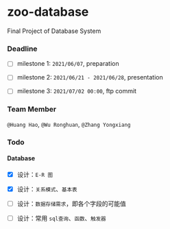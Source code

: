 # zoo-database
Final Project of Database System



### Deadline

- [ ] milestone 1: `2021/06/07`, preparation
- [ ] milestone 2: `2021/06/21 - 2021/06/28`, presentation
- [ ] milestone 3: `2021/07/02 00:00`, ftp commit



### Team Member

`@Huang Hao`,  `@Wu Ronghuan`, `@Zhang Yongxiang`



### Todo

#### Database

- [x] 设计：`E-R 图`
- [x] 设计：`关系模式`、`基本表`
- [ ] 设计：`数据存储需求`，即各个字段的可能值
- [ ] 设计：常用 `sql查询`、`函数`、`触发器`

